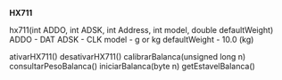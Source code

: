 **HX711**

hx711(int ADDO, int ADSK, int Address, int model, double defaultWeight)
ADDO - DAT
ADSK - CLK
model - g or kg
defaultWeight - 10.0 (kg)

ativarHX711()
desativarHX711()
calibrarBalanca(unsigned long n)
consultarPesoBalanca()
iniciarBalanca(byte n)
getEstavelBalanca()